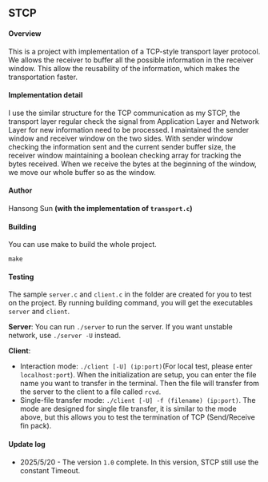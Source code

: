 ## STCP

#### Overview

This is a project with implementation of a TCP-style transport layer protocol. We allows the receiver to buffer all the possible information in the receiver window. This allow the reusability of the information, which makes the transportation faster. 



#### Implementation detail

I use the similar structure for the TCP communication as my STCP, the transport layer regular check the signal from Application Layer and Network Layer for new information need to be processed. I maintained the sender window and receiver window on the two sides. With sender window checking the information sent and the current sender buffer size, the receiver window maintaining a boolean checking array for tracking the bytes received. When we receive the bytes at the beginning of the window, we move our whole buffer so as the window.



#### Author

Hansong Sun **(with the implementation of `transport.c`)**



#### Building

You can use make to build the whole project.

```
make
```



#### Testing

The sample `server.c` and `client.c` in the folder are created for you to test on the project. By running building command, you will get the executables `server` and `client`. 

**Server**: You can run `./server` to run the server. If you want unstable network, use `./server -U` instead.

**Client**: 

- Interaction mode: `./client [-U] (ip:port)`(For local test, please enter `localhost:port`). When the initialization are setup, you can enter the file name you want to transfer in the terminal. Then the file will transfer from the server to the client to a file called `rcvd`. 
- Single-file transfer mode: `./client [-U] -f (filename) (ip:port)`. The mode are designed for single file transfer, it is similar to the mode above, but this allows you to test the termination of TCP (Send/Receive fin pack).



#### Update log

- 2025/5/20 - The version `1.0` complete. In this version, STCP still use the constant Timeout.